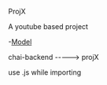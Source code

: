 ProjX

A youtube based project

-[Model](https://app.eraser.io/workspace/YtPqZ1VogxGy1jzIDkzj)

chai-backend -----> projX


use .js while importing
